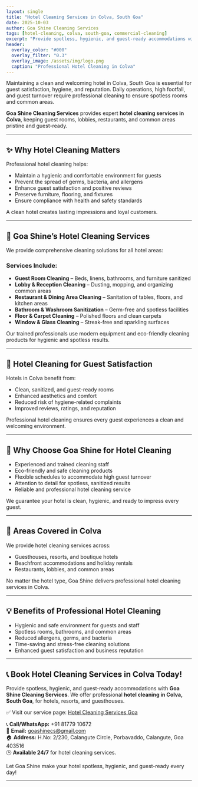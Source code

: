 ```yaml
---
layout: single
title: "Hotel Cleaning Services in Colva, South Goa"
date: 2025-10-03
author: Goa Shine Cleaning Services
tags: [hotel-cleaning, colva, south-goa, commercial-cleaning]
excerpt: "Provide spotless, hygienic, and guest-ready accommodations with Goa Shine’s professional hotel cleaning services in Colva, South Goa."
header:
  overlay_color: "#000"
  overlay_filter: "0.3"
  overlay_image: /assets/img/logo.png
  caption: "Professional Hotel Cleaning in Colva"
---
```


Maintaining a clean and welcoming hotel in Colva, South Goa is essential for guest satisfaction, hygiene, and reputation. Daily operations, high footfall, and guest turnover require professional cleaning to ensure spotless rooms and common areas.  

**Goa Shine Cleaning Services** provides expert **hotel cleaning services in Colva**, keeping guest rooms, lobbies, restaurants, and common areas pristine and guest-ready.

---

## ✨ Why Hotel Cleaning Matters
Professional hotel cleaning helps:  
- Maintain a hygienic and comfortable environment for guests  
- Prevent the spread of germs, bacteria, and allergens  
- Enhance guest satisfaction and positive reviews  
- Preserve furniture, flooring, and fixtures  
- Ensure compliance with health and safety standards  

A clean hotel creates lasting impressions and loyal customers.

---

## 🌟 Goa Shine’s Hotel Cleaning Services
We provide comprehensive cleaning solutions for all hotel areas:

### Services Include:
- **Guest Room Cleaning** – Beds, linens, bathrooms, and furniture sanitized  
- **Lobby & Reception Cleaning** – Dusting, mopping, and organizing common areas  
- **Restaurant & Dining Area Cleaning** – Sanitation of tables, floors, and kitchen areas  
- **Bathroom & Washroom Sanitization** – Germ-free and spotless facilities  
- **Floor & Carpet Cleaning** – Polished floors and clean carpets  
- **Window & Glass Cleaning** – Streak-free and sparkling surfaces  

Our trained professionals use modern equipment and eco-friendly cleaning products for hygienic and spotless results.

---

## 🏨 Hotel Cleaning for Guest Satisfaction
Hotels in Colva benefit from:  
- Clean, sanitized, and guest-ready rooms  
- Enhanced aesthetics and comfort  
- Reduced risk of hygiene-related complaints  
- Improved reviews, ratings, and reputation  

Professional hotel cleaning ensures every guest experiences a clean and welcoming environment.

---

## 🚿 Why Choose Goa Shine for Hotel Cleaning
- Experienced and trained cleaning staff  
- Eco-friendly and safe cleaning products  
- Flexible schedules to accommodate high guest turnover  
- Attention to detail for spotless, sanitized results  
- Reliable and professional hotel cleaning service  

We guarantee your hotel is clean, hygienic, and ready to impress every guest.

---

## 📍 Areas Covered in Colva
We provide hotel cleaning services across:  
- Guesthouses, resorts, and boutique hotels  
- Beachfront accommodations and holiday rentals  
- Restaurants, lobbies, and common areas  

No matter the hotel type, Goa Shine delivers professional hotel cleaning services in Colva.

---

## 💡 Benefits of Professional Hotel Cleaning
- Hygienic and safe environment for guests and staff  
- Spotless rooms, bathrooms, and common areas  
- Reduced allergens, germs, and bacteria  
- Time-saving and stress-free cleaning solutions  
- Enhanced guest satisfaction and business reputation  

---

## 📞 Book Hotel Cleaning Services in Colva Today!
Provide spotless, hygienic, and guest-ready accommodations with **Goa Shine Cleaning Services**. We offer professional **hotel cleaning in Colva, South Goa**, for hotels, resorts, and guesthouses.  

✅ Visit our service page: [Hotel Cleaning Services Goa](https://www.goashinecs.com/hotel-cleaning-goa.html)  

📞 **Call/WhatsApp:** +91 81779 10672  
📧 **Email:** goashinecs@gmail.com  
🏠 **Address:** H.No: 2/230, Calangute Circle, Porbavaddo, Calangute, Goa 403516  
🕒 **Available 24/7** for hotel cleaning services.  

Let Goa Shine make your hotel spotless, hygienic, and guest-ready every day!  

---
